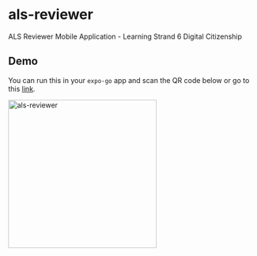 # als-reviewer
ALS Reviewer Mobile Application - Learning Strand 6 Digital Citizenship

## Demo
You can run this in your `expo-go` app and scan the QR code below or go to this [link](https://expo.dev/@chrlzmndz/als-reviewer).

<img alt="als-reviewer" src="https://user-images.githubusercontent.com/28957075/234495845-7dd9e172-3dc4-4176-a154-a8308c6ae2fb.svg" width="300" />
